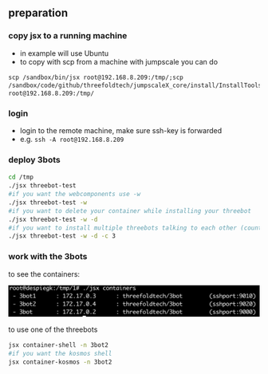 


## preparation

### copy jsx to a running machine

- in example will use Ubuntu
- to copy with scp from a machine with jumpscale you can do

```
scp /sandbox/bin/jsx root@192.168.8.209:/tmp/;scp /sandbox/code/github/threefoldtech/jumpscaleX_core/install/InstallTools.py  root@192.168.8.209:/tmp/
```

### login

- login to the remote machine, make sure ssh-key is forwarded
- e.g. ```ssh -A root@192.168.8.209```

### deploy 3bots

```bash
cd /tmp
./jsx threebot-test
#if you want the webcomponents use -w
./jsx threebot-test -w
#if you want to delete your container while installing your threebot
./jsx threebot-test -w -d
#if you want to install multiple threebots talking to each other (count=3)
./jsx threebot-test -w -d -c 3
```

### work with the 3bots

to see the containers:

![](images/containers_3bot.png)

to use one of the threebots

```bash
jsx container-shell -n 3bot2
#if you want the kosmos shell
jsx container-kosmos -n 3bot2
```


